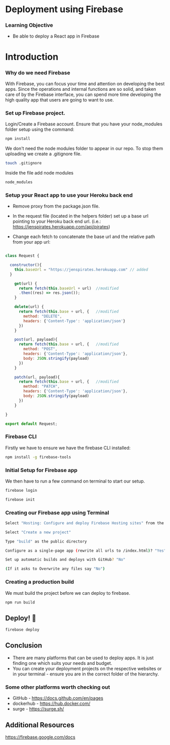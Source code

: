 # Deployment using Firebase

### Learning Objective

- Be able to deploy a React app in Firebase

# Introduction

### Why do we need Firebase

With Firebase, you can focus your time and attention on developing the best apps. Since the operations and internal functions are so solid, and taken care of by the Firebase interface, you can spend more time developing the high quality app that users are going to want to use.

### Set up Firebase project.

Login/Create a Firebase account.
Ensure that you have your node_modules folder setup using the command:

```sh
npm install
```
We don't need the node modules folder to appear in our repo. To stop them uploading we create a .gitignore file.

```sh
touch .gitignore
```

Inside the file add node modules

```sh
node_modules
```

### Setup your React app to use your Heroku back end


- Remove proxy from the package.json file.

- In the request file (located in the helpers folder) set up a base url pointing to your Heroku back end url. (i.e.: https://jenspirates.herokuapp.com/api/pirates)

- Change each fetch to concatenate the base url and the relative path from your app url:

```js

class Request {

  constructor(){
    this.baseUrl = "https://jenspirates.herokuapp.com" // added
  }

    get(url) {
      return fetch(this.baseUrl + url)	//modified
      .then((res) => res.json());
    }

    delete(url) {
      return fetch(this.base + url, {	//modified
        method: "DELETE",
        headers: {'Content-Type': 'application/json'}
      })
    }

    post(url, payload){
      return fetch(this.base + url, {	//modified
        method: "POST",
        headers: {'Content-Type': 'application/json'},
        body: JSON.stringify(payload)
      })
    }

    patch(url, payload){
      return fetch(this.base + url, {	//modified
        method: "PATCH",
        headers: {'Content-Type': 'application/json'},
        body: JSON.stringify(payload)
      })
    }

}

export default Request;

```


### Firebase CLI

Firstly we have to ensure we have the firebase CLI installed:

```sh
npm install -g firebase-tools
```

### Initial Setup for Firebase app

We then have to run a few command on terminal to start our setup.

```sh
firebase login

firebase init
```

### Creating our Firebase app using Terminal

```sh
Select "Hosting: Configure and deploy Firebase Hosting sites" from the list supplied - Press Space to select features, then Enter to confirm your choices.

Select "Create a new project"

Type "build" as the public directory

Configure as a single-page app (rewrite all urls to /index.html)? "Yes"

Set up automatic builds and deploys with GitHub? "No"

(If it asks to Overwrite any files say "No")

```

### Creating a production build

We must build the project before we can deploy to firebase.

```sh
npm run build
```

## Deploy! :tada:


```sh
firebase deploy
```

## Conclusion

* There are many platforms that can be used to deploy apps. It is just finding one which suits your needs and budget.
* You can create your deployment projects on the respective websites or in your terminal - ensure you are in the correct folder of the hierarchy.

### Some other platforms worth checking out

- GitHub - https://docs.github.com/en/pages
- dockerhub - https://hub.docker.com/
- surge - https://surge.sh/


## Additional Resources
https://firebase.google.com/docs
